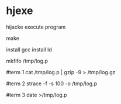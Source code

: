 # hjexe
hijacke execute program

make

install gcc
install ld

mkfifo /tmp/log.p


#term 1
cat /tmp/log.p | gzip -9 > /tmp/log.gz

#term 2
strace -f -s 100 -o /tmp/log.p 

#term 3
date >/tmp/log.p

